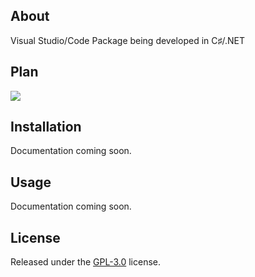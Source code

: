 ## About

Visual Studio/Code Package being developed in C♯/.NET

## Plan

<img src="https://github.com/kth-me/Tool.Dev/blob/master/VS%20tool.jpg">

## Installation

Documentation coming soon.

## Usage

Documentation coming soon.

## License
Released under the [GPL-3.0](LICENSE) license.
